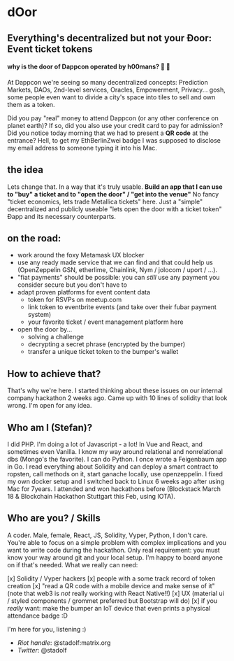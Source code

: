 # dOor

## Everything's decentralized but not your Đoor: Event ticket tokens

#### why is the door of Dappcon operated by h00mans? :thinking: :robot: 
 
At Dappcon we're seeing so many decentralized concepts: Prediction Markets, DAOs, 2nd-level services, Oracles, Empowerment, Privacy... gosh, some people even want to divide a city's space into tiles to sell and own them as a token.

Did you pay "real" money to attend Dappcon (or any other conference on planet earth)? If so, did you also use your credit card to pay for admission? Did you notice today morning that we had to present a **QR code** at the entrance? Hell, to get my EthBerlinZwei badge I was supposed to disclose my email address to someone typing it into his Mac.

## the idea 
Lets change that. In a way that it's truly usable. **Build an app that I can use to "buy" a ticket and to "open the door" / "get into the venue"**  No fancy "ticket economics, lets trade Metallica tickets" here. Just a "simple" decentralized and publicly useable "lets open the door with a ticket token" Đapp and its necessary counterparts.

## on the road:
- work around the foxy Metamask UX blocker
- use any ready made service that we can find and that could help us (OpenZeppelin GSN, etherlime, Chainlink, Nym / jolocom / uport / ...).
- "fiat payments" should be possible: you can  *still*  use any payment you consider secure but you don't have to
- adapt proven platforms for event content data
	- token for RSVPs on meetup.com
	- link token to eventbrite events (and take over their fubar payment system)
	- your favorite ticket / event management platform here
- open the door by...
	- solving a challenge
	- decrypting a secret phrase (encrypted by the bumper)
	- transfer a unique ticket token to the bumper's wallet

## How to achieve that?
That's why we're here. I started thinking about these issues on our internal company hackathon 2 weeks ago. Came up with 10 lines of solidity that look wrong. I'm open for any idea.

## Who am I (Stefan)?
I did PHP. I'm doing a lot of Javascript - a lot! In Vue and React, and sometimes even Vanilla. I know my way around relational and nonrelational dbs (Mongo's the favorite). I can do Python. I once wrote a Feigenbaum app in Go. I read everything about Solidity and can deploy a smart contract to ropsten, call methods on it, start ganache locally, use openzeppelin. I fixed my own docker setup and I switched back to Linux 6 weeks ago after using Mac for 7years. I attended and won hackathons before (Blockstack March 18 & Blockchain Hackathon Stuttgart this Feb, using IOTA).

## Who are you? / Skills
A coder. Male, female, React, JS, Solidity, Vyper, Python, I don't care. You're able to focus on a simple problem with complex implications and you want to write code during the hackathon. Only real requirement: you must know your way around git and your local setup. I'm happy to board anyone on if that's needed. What we really can need:

[x] Solidity / Vyper hackers
[x] people with a some track record of token creation 
[x] "read a QR code with a mobile device and make sense of it" (note that web3 is *not* really working with React Native!!)
[x] UX (material ui / styled components / grommet preferred but Bootstrap will do)
[x] if you *really* want: make the bumper an IoT device that even prints a physical attendance badge :D  

I'm here for you, listening :)
- _Riot handle_: @stadolf:matrix.org
- _Twitter_: @stadolf
